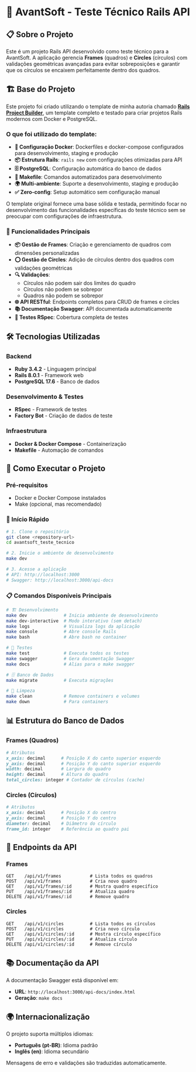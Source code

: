# 🎯 AvantSoft - Teste Técnico Rails API

## 📋 Sobre o Projeto

Este é um projeto Rails API desenvolvido como teste técnico para a AvantSoft. A aplicação gerencia **Frames** (quadros) e **Circles** (círculos) com validações geométricas avançadas para evitar sobreposições e garantir que os círculos se encaixem perfeitamente dentro dos quadros.

## 🏗️ Base do Projeto

Este projeto foi criado utilizando o template de minha autoria chamado **[Rails Project Builder](https://github.com/xispituao/rails_project_builder)**, um template completo e testado para criar projetos Rails modernos com Docker e PostgreSQL.

### **O que foi utilizado do template:**

- **🐳 Configuração Docker**: Dockerfiles e docker-compose configurados para desenvolvimento, staging e produção
- **📦 Estrutura Rails**: `rails new` com configurações otimizadas para API
- **🗄️ PostgreSQL**: Configuração automática do banco de dados
- **🔧 Makefile**: Comandos automatizados para desenvolvimento
- **🌍 Multi-ambiente**: Suporte a desenvolvimento, staging e produção
- **✅ Zero-config**: Setup automático sem configuração manual

O template original fornece uma base sólida e testada, permitindo focar no desenvolvimento das funcionalidades específicas do teste técnico sem se preocupar com configurações de infraestrutura.

### 🎨 Funcionalidades Principais

- **📦 Gestão de Frames**: Criação e gerenciamento de quadros com dimensões personalizadas
- **⭕ Gestão de Circles**: Adição de círculos dentro dos quadros com validações geométricas
- **🔍 Validações**: 
  - Círculos não podem sair dos limites do quadro
  - Círculos não podem se sobrepor
  - Quadros não podem se sobrepor
- **🌐 API RESTful**: Endpoints completos para CRUD de frames e circles
- **📚 Documentação Swagger**: API documentada automaticamente
- **🧪 Testes RSpec**: Cobertura completa de testes

## 🛠️ Tecnologias Utilizadas

### **Backend**
- **Ruby 3.4.2** - Linguagem principal
- **Rails 8.0.1** - Framework web
- **PostgreSQL 17.6** - Banco de dados

### **Desenvolvimento & Testes**
- **RSpec** - Framework de testes
- **Factory Bot** - Criação de dados de teste

### **Infraestrutura**
- **Docker & Docker Compose** - Containerização
- **Makefile** - Automação de comandos

## 🚀 Como Executar o Projeto

### **Pré-requisitos**
- Docker e Docker Compose instalados
- Make (opcional, mas recomendado)

### **🚀 Início Rápido**

```bash
# 1. Clone o repositório
git clone <repository-url>
cd avantsoft_teste_tecnico

# 2. Inicie o ambiente de desenvolvimento
make dev

# 3. Acesse a aplicação
# API: http://localhost:3000
# Swagger: http://localhost:3000/api-docs
```

### **📋 Comandos Disponíveis Principais**

```bash
# 🏗️ Desenvolvimento
make dev              # Inicia ambiente de desenvolvimento
make dev-interactive  # Modo interativo (sem detach)
make logs             # Visualiza logs da aplicação
make console          # Abre console Rails
make bash             # Abre bash no container

# 🧪 Testes
make test             # Executa todos os testes
make swagger          # Gera documentação Swagger
make docs             # Alias para o make swagger

# 🗄️ Banco de Dados
make migrate          # Executa migrações

# 🧹 Limpeza
make clean            # Remove containers e volumes
make down             # Para containers
```

## 📊 Estrutura do Banco de Dados

### **Frames (Quadros)**
```ruby
# Atributos
x_axis: decimal      # Posição X do canto superior esquerdo
y_axis: decimal      # Posição Y do canto superior esquerdo  
width: decimal       # Largura do quadro
height: decimal      # Altura do quadro
total_circles: integer # Contador de círculos (cache)
```

### **Circles (Círculos)**
```ruby
# Atributos
x_axis: decimal      # Posição X do centro
y_axis: decimal      # Posição Y do centro
diameter: decimal    # Diâmetro do círculo
frame_id: integer    # Referência ao quadro pai
```

## 🔗 Endpoints da API

### **Frames**
```
GET    /api/v1/frames           # Lista todos os quadros
POST   /api/v1/frames           # Cria novo quadro
GET    /api/v1/frames/:id       # Mostra quadro específico
PUT    /api/v1/frames/:id       # Atualiza quadro
DELETE /api/v1/frames/:id       # Remove quadro
```

### **Circles**
```
GET    /api/v1/circles          # Lista todos os círculos
POST   /api/v1/circles          # Cria novo círculo
GET    /api/v1/circles/:id      # Mostra círculo específico
PUT    /api/v1/circles/:id      # Atualiza círculo
DELETE /api/v1/circles/:id      # Remove círculo
```

## 📚 Documentação da API

A documentação Swagger está disponível em:
- **URL**: `http://localhost:3000/api-docs/index.html`
- **Geração**: `make docs`

## 🌍 Internacionalização

O projeto suporta múltiplos idiomas:
- **Português (pt-BR)**: Idioma padrão
- **Inglês (en)**: Idioma secundário

Mensagens de erro e validações são traduzidas automaticamente.
